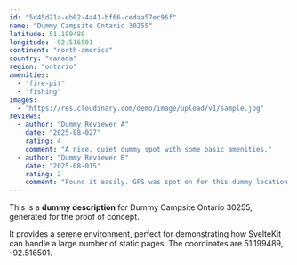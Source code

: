 ```yaml
---
id: "5d45d21a-eb02-4a41-bf66-cedaa57ec96f"
name: "Dummy Campsite Ontario 30255"
latitude: 51.199489
longitude: -92.516501
continent: "north-america"
country: "canada"
region: "ontario"
amenities:
  - "fire-pit"
  - "fishing"
images:
  - "https://res.cloudinary.com/demo/image/upload/v1/sample.jpg"
reviews:
  - author: "Dummy Reviewer A"
    date: "2025-08-027"
    rating: 4
    comment: "A nice, quiet dummy spot with some basic amenities."
  - author: "Dummy Reviewer B"
    date: "2025-08-015"
    rating: 2
    comment: "Found it easily. GPS was spot on for this dummy location."
---
```


This is a **dummy description** for Dummy Campsite Ontario 30255, generated for the proof of concept.

It provides a serene environment, perfect for demonstrating how SvelteKit can handle a large number of static pages. The coordinates are 51.199489, -92.516501.
